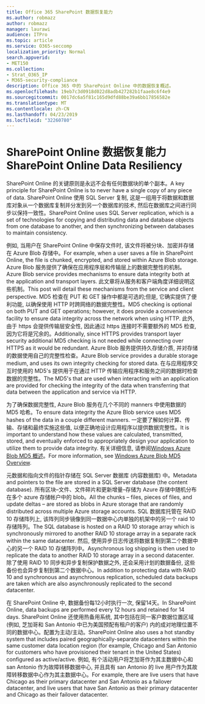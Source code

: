 ```yaml
---
title: Office 365 SharePoint 数据恢复能力
ms.author: robmazz
author: robmazz
manager: laurawi
audience: ITPro
ms.topic: article
ms.service: O365-seccomp
localization_priority: Normal
search.appverid:
- MET150
ms.collection:
- Strat_O365_IP
- M365-security-compliance
description: Office 365 中的 SharePoint Online 中的数据恢复概述。
ms.openlocfilehash: 19eb7c3d0918d022d8adb427282b1faae8c6f4e9
ms.sourcegitcommit: 0017dc6a5f81c165d9dfd88be39a6bb17856582e
ms.translationtype: MT
ms.contentlocale: zh-CN
ms.lasthandoff: 04/23/2019
ms.locfileid: "32260780"
---
```

# <a name="sharepoint-online-data-resiliency"></a><span data-ttu-id="c098a-103">SharePoint Online 数据恢复能力</span><span class="sxs-lookup"><span data-stu-id="c098a-103">SharePoint Online Data Resiliency</span></span>
<span data-ttu-id="c098a-104">SharePoint Online 的关键原则是永远不会有任何数据块的单个副本。</span><span class="sxs-lookup"><span data-stu-id="c098a-104">A key principle for SharePoint Online is to never have a single copy of any piece of data.</span></span> <span data-ttu-id="c098a-105">SharePoint Online 使用 SQL Server 复制, 这是一组用于将数据和数据库对象从一个数据库复制并分发到另一个数据库的技术, 然后在数据库之间进行同步以保持一致性。</span><span class="sxs-lookup"><span data-stu-id="c098a-105">SharePoint Online uses SQL Server replication, which is a set of technologies for copying and distributing data and database objects from one database to another, and then synchronizing between databases to maintain consistency.</span></span> 

<span data-ttu-id="c098a-106">例如, 当用户在 SharePoint Online 中保存文件时, 该文件将被分块、加密并存储在 Azure Blob 存储中。</span><span class="sxs-lookup"><span data-stu-id="c098a-106">For example, when a user saves a file in SharePoint Online, the file is chunked, encrypted, and stored within Azure Blob storage.</span></span> <span data-ttu-id="c098a-107">Azure Blob 服务提供了确保在应用程序层和传输层上的数据完整性的机制。</span><span class="sxs-lookup"><span data-stu-id="c098a-107">Azure Blob service provides mechanisms to ensure data integrity both at the application and transport layers.</span></span> <span data-ttu-id="c098a-108">此文章将从服务和客户端角度详细说明这些机制。</span><span class="sxs-lookup"><span data-stu-id="c098a-108">This post will detail these mechanisms from the service and client perspective.</span></span> <span data-ttu-id="c098a-109">MD5 检查在 PUT 和 GET 操作中都是可选的;但是, 它确实提供了便利功能, 以确保使用 HTTP 时跨网络的数据完整性。</span><span class="sxs-lookup"><span data-stu-id="c098a-109">MD5 checking is optional on both PUT and GET operations; however, it does provide a convenience facility to ensure data integrity across the network when using HTTP.</span></span> <span data-ttu-id="c098a-110">此外, 由于 https 会提供传输层安全性, 因此通过 https 连接时不需要额外的 MD5 检查, 因为它将是冗余的。</span><span class="sxs-lookup"><span data-stu-id="c098a-110">Additionally, since HTTPS provides transport layer security additional MD5 checking is not needed while connecting over HTTPS as it would be redundant.</span></span> <span data-ttu-id="c098a-111">Azure Blob 服务提供持久存储介质, 并对存储的数据使用自己的完整性检查。</span><span class="sxs-lookup"><span data-stu-id="c098a-111">Azure Blob service provides a durable storage medium, and uses its own integrity checking for stored data.</span></span> <span data-ttu-id="c098a-112">在与应用程序交互时使用的 MD5's 提供用于在通过 HTTP 传输应用程序和服务之间的数据时检查数据的完整性。</span><span class="sxs-lookup"><span data-stu-id="c098a-112">The MD5's that are used when interacting with an application are provided for checking the integrity of the data when transferring that data between the application and service via HTTP.</span></span> 

<span data-ttu-id="c098a-113">为了确保数据完整性, Azure Blob 服务在几个不同的 manners 中使用数据的 MD5 哈希。</span><span class="sxs-lookup"><span data-stu-id="c098a-113">To ensure data integrity the Azure Blob service uses MD5 hashes of the data in a couple different manners.</span></span> <span data-ttu-id="c098a-114">一定要了解如何计算、传输、存储和最终实施这些值, 以便正确地设计应用程序以提供数据完整性。</span><span class="sxs-lookup"><span data-stu-id="c098a-114">It is important to understand how these values are calculated, transmitted, stored, and eventually enforced to appropriately design your application to utilize them to provide data integrity.</span></span> <span data-ttu-id="c098a-115">有关详细信息, 请参阅[Windows Azure Blob MD5 概述](http://blogs.msdn.com/b/windowsazurestorage/archive/2011/02/18/windows-azure-blob-md5-overview.aspx)。</span><span class="sxs-lookup"><span data-stu-id="c098a-115">For more information, see [Windows Azure Blob MD5 Overview](http://blogs.msdn.com/b/windowsazurestorage/archive/2011/02/18/windows-azure-blob-md5-overview.aspx).</span></span> 

<span data-ttu-id="c098a-116">元数据和指向文件的指针存储在 SQL Server 数据库 (内容数据库) 中。</span><span class="sxs-lookup"><span data-stu-id="c098a-116">Metadata and pointers to the file are stored in a SQL Server database (the content database).</span></span> <span data-ttu-id="c098a-117">所有区块–文件、文件碎片和更新增量–存储为 Azure 存储中随机分布在多个 azure 存储帐户中的 blob。</span><span class="sxs-lookup"><span data-stu-id="c098a-117">All the chunks – files, pieces of files, and update deltas – are stored as blobs in Azure storage that are randomly distributed across multiple Azure storage accounts.</span></span> <span data-ttu-id="c098a-118">SQL 数据库托管在 RAID 10 存储阵列上, 该阵列同步镜像到同一数据中心内单独的机架中的另一个 raid 10 存储阵列。</span><span class="sxs-lookup"><span data-stu-id="c098a-118">The SQL database is hosted on a RAID 10 storage array which is synchronously mirrored to another RAID 10 storage array in a separate rack within the same datacenter.</span></span> <span data-ttu-id="c098a-119">然后, 使用异步日志传送将数据复制到第二个数据中心的另一个 RAID 10 存储阵列中。</span><span class="sxs-lookup"><span data-stu-id="c098a-119">Asynchronous log shipping is then used to replicate the data to another RAID 10 storage array in a second datacenter.</span></span> <span data-ttu-id="c098a-120">除了使用 RAID 10 同步和异步复制保护数据之外, 还会采用计划的数据备份, 这些备份也会异步复制到第二个数据中心。</span><span class="sxs-lookup"><span data-stu-id="c098a-120">In addition to protecting data with RAID 10 and synchronous and asynchronous replication, scheduled data backups are taken which are also asynchronously replicated to the second datacenter.</span></span> 

<span data-ttu-id="c098a-121">在 SharePoint Online 中, 数据备份每12小时执行一次, 保留14天。</span><span class="sxs-lookup"><span data-stu-id="c098a-121">In SharePoint Online, data backups are performed every 12 hours and retained for 14 days.</span></span> <span data-ttu-id="c098a-122">SharePoint Online 还使用热备用系统, 其中包括在同一客户数据位置区域 (例如, 芝加哥和 San Antonio 中已为美国预配有租户的客户) 内的成对地理位置不同的数据中心。配置为主动/主动。</span><span class="sxs-lookup"><span data-stu-id="c098a-122">SharePoint Online also uses a hot standby system that includes paired geographically-separate datacenters within the same customer data location region (for example, Chicago and San Antonio for customers who have provisioned their tenant in the United States) configured as active/active.</span></span> <span data-ttu-id="c098a-123">例如, 有个活动用户将芝加哥作为其主数据中心和 san Antonio 作为故障转移数据中心, 并且具有 san Antonio 的 live 用户作为其故障转移数据中心作为其主数据中心。</span><span class="sxs-lookup"><span data-stu-id="c098a-123">For example, there are live users that have Chicago as their primary datacenter and San Antonio as a failover datacenter, and live users that have San Antonio as their primary datacenter and Chicago as their failover datacenter.</span></span> 